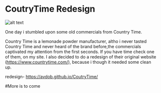 # CoutryTime Redesign
![alt text](https://d36rz30b5p7lsd.cloudfront.net/647/studio/assets/v1568206159456_1946472300/country-time-logo.png)


One day i stumbled upon some old commercials from Country Time.

Country Time is a lemonade powder manufacturer, altho i never tasted Country Time and never heard of the brand before,the commercials captivated my attention from the first seconds.
If you have time check one of them, on my site.
I also decided to do a redesign of their original  website (https://www.countrytime.com/), because i though it needed some clean up.

redesign- https://avdob.github.io/CoutryTime/

#More is to come
